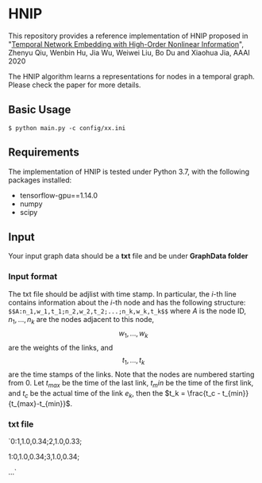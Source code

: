 # HNIP
This repository provides a reference implementation of HNIP proposed in "[Temporal Network Embedding with High-Order Nonlinear Information](https://aaai.org/Papers/AAAI/2020GB/AAAI-QiuZ.6746.pdf)", Zhenyu Qiu, Wenbin Hu, Jia Wu, Weiwei Liu, Bo Du and Xiaohua Jia, AAAI 2020

The HNIP algorithm learns a representations for nodes in a temporal graph.
Please check the paper for more details.

## Basic Usage
`
$ python main.py -c config/xx.ini
`

## Requirements
The implementation of HNIP is tested under Python 3.7, with the following packages installed:
* tensorflow-gpu==1.14.0
* numpy
* scipy


## Input
Your input graph data should be a **txt** file and be under **GraphData folder**

### Input format
The txt file should be adjlist with time stamp. In particular, the *i*-th line contains information 
about the *i*-th node and has the following structure:
`$$A:n_1,w_1,t_1;n_2,w_2,t_2;...;n_k,w_k,t_k$$`
where $A$ is the node ID, $n_1,...,n_k$ are the nodes adjacent to this node, 
$$w_1,...,w_k$$ are the weights of the links, and $$t_1,...,t_k$$ are the time stamps 
of the links. Note that the nodes are numbered starting from 0. Let $t_{max}$ be the 
time of the last link, $t_min$ be the time of the first link, and $t_c$ be the actual
time of the link $e_k$, then the $t_k = \frac{t_c - t_{min}}{t_{max}-t_{min}}$. 

### txt file  
`0:1,1.0,0.34;2,1.0,0.33;

1:0,1.0,0.34;3,1.0,0.34;

...`


